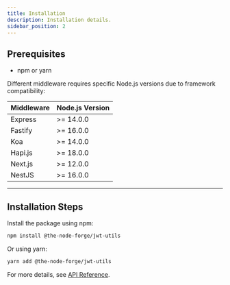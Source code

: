 ```yaml
---
title: Installation
description: Installation details.
sidebar_position: 2
---
```


## Prerequisites

- npm or yarn

Different middleware requires specific Node.js versions due to framework
compatibility:

| Middleware | Node.js Version |
| ---------- | --------------- |
| Express    | >= 14.0.0       |
| Fastify    | >= 16.0.0       |
| Koa        | >= 14.0.0       |
| Hapi.js    | >= 18.0.0       |
| Next.js    | >= 12.0.0       |
| NestJS     | >= 16.0.0       |

---

## Installation Steps

Install the package using npm:

```sh
npm install @the-node-forge/jwt-utils
```

Or using yarn:

```sh
yarn add @the-node-forge/jwt-utils
```

For more details, see [API Reference](./API_REFERENCE.md).

